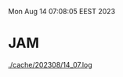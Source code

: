 Mon Aug 14 07:08:05 EEST 2023
# JAM
<a href='./cache/202308/14_07.log'>./cache/202308/14_07.log</a>
